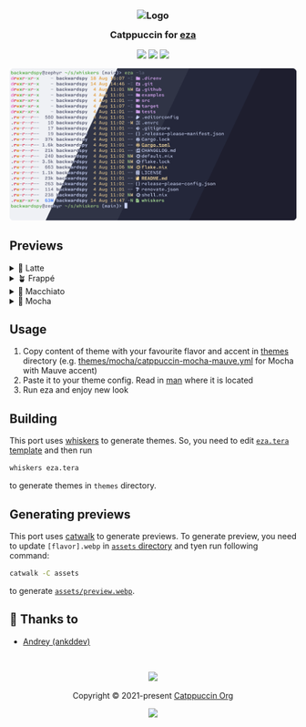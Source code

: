 <h3 align="center">
	<img src="https://raw.githubusercontent.com/catppuccin/catppuccin/main/assets/logos/exports/1544x1544_circle.png" width="100" alt="Logo"/><br/>
	<img src="https://raw.githubusercontent.com/catppuccin/catppuccin/main/assets/misc/transparent.png" height="30" width="0px"/>
	Catppuccin for <a href="https://github.com/eza-community/eza">eza</a>
	<img src="https://raw.githubusercontent.com/catppuccin/catppuccin/main/assets/misc/transparent.png" height="30" width="0px"/>
</h3>

<p align="center">
	<a href="https://github.com/catppuccin/eza/stargazers"><img src="https://img.shields.io/github/stars/catppuccin/eza?colorA=363a4f&colorB=b7bdf8&style=for-the-badge"></a>
	<a href="https://github.com/catppuccin/eza/issues"><img src="https://img.shields.io/github/issues/catppuccin/eza?colorA=363a4f&colorB=f5a97f&style=for-the-badge"></a>
	<a href="https://github.com/catppuccin/eza/contributors"><img src="https://img.shields.io/github/contributors/catppuccin/eza?colorA=363a4f&colorB=a6da95&style=for-the-badge"></a>
</p>

<p align="center">
	<img src="assets/preview.webp"/>
</p>

## Previews

<details>
<summary>🌻 Latte</summary>
<img src="assets/latte.webp"/>
</details>
<details>
<summary>🪴 Frappé</summary>
<img src="assets/frappe.webp"/>
</details>
<details>
<summary>🌺 Macchiato</summary>
<img src="assets/macchiato.webp"/>
</details>
<details>
<summary>🌿 Mocha</summary>
<img src="assets/macchiato.webp"/>
</details>

## Usage

1. Copy content of theme with your favourite flavor and accent in [themes](./themes) directory (e.g. [themes/mocha/catppuccin-mocha-mauve.yml](./themes/mocha/catppuccin-mocha-mauve.yml) for Mocha with Mauve accent)
2. Paste it to your theme config. Read in [man](https://github.com/eza-community/eza/blob/main/man/eza.1.md#eza_config_dir) where it is located
3. Run eza and enjoy new look

## Building

This port uses [whiskers](https://github.com/catppuccin/whiskers) to generate themes. So, you need to edit [`eza.tera` template](./eza.tera) and then run

```sh
whiskers eza.tera
```
to generate themes in `themes` directory.

## Generating previews

This port uses [catwalk](https://github.com/catppuccin/catwalk) to generate previews. To generate preview, you need to update `[flavor].webp` in [`assets` directory](./assets/) and tyen run following command:
```sh
catwalk -C assets
```
to generate [`assets/preview.webp`](./assets/preview.webp).

## 💝 Thanks to

- [Andrey (ankddev)](https://github.com/ankddev)

&nbsp;

<p align="center">
	<img src="https://raw.githubusercontent.com/catppuccin/catppuccin/main/assets/footers/gray0_ctp_on_line.svg?sanitize=true" />
</p>

<p align="center">
	Copyright &copy; 2021-present <a href="https://github.com/catppuccin" target="_blank">Catppuccin Org</a>
</p>

<p align="center">
	<a href="https://github.com/catppuccin/catppuccin/blob/main/LICENSE"><img src="https://img.shields.io/static/v1.svg?style=for-the-badge&label=License&message=MIT&logoColor=d9e0ee&colorA=363a4f&colorB=b7bdf8"/></a>
</p>
